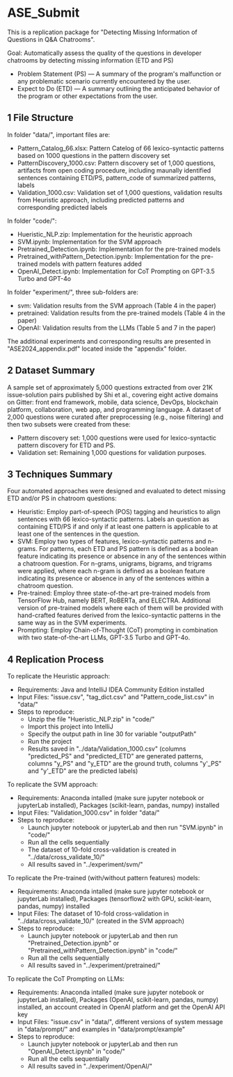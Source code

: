 # ASE_Submit
This is a replication package for "Detecting Missing Information of Questions in Q&A Chatrooms".

Goal: Automatically assess the quality of the questions in developer chatrooms by detecting missing information (ETD and PS)
- Problem Statement (PS) — A summary of the program's malfunction or any problematic scenario currently encountered by the user.
- Expect to Do (ETD) — A summary outlining the anticipated behavior of the program or other expectations from the user.

## 1 File Structure
In folder "data/", important files are: 
- Pattern_Catalog_66.xlsx: Pattern Catelog of 66 lexico-syntactic patterns based on 1000 questions in the pattern discovery set
- PatternDiscovery_1000.csv: Pattern discovery set of 1,000 questions, artifacts from open coding procedure, including maunally identified sentences containing ETD/PS, pattern_code of summarized patterns, labels
- Validation_1000.csv: Validation set of 1,000 questions, validation results from Heuristic approach, including predicted patterns and corresponding predicted labels

In folder "code/":
- Hueristic_NLP.zip: Implementation for the heuristic approach
- SVM.ipynb: Implementation for the SVM approach
- Pretrained_Detection.ipynb: Implementation for the pre-trained models
- Pretrained_withPattern_Detection.ipynb: Implementation for the pre-trained models with pattern features added
- OpenAI_Detect.ipynb: Implementation for CoT Prompting on GPT-3.5 Turbo and GPT-4o

In folder "experiment/", three sub-folders are:
- svm: Validation results from the SVM approach (Table 4 in the paper)
- pretrained: Validation results from the pre-trained models (Table 4 in the paper)
- OpenAI: Validation results from the LLMs (Table 5 and 7 in the paper)

The additional experiments and corresponding results are presented in "ASE2024_appendix.pdf" located inside the "appendix" folder.

## 2 Dataset Summary
A sample set of approximately 5,000 questions extracted from over 21K issue-solution pairs published by Shi et al., covering eight active domains on Gitter: front end framework, mobile, data science, DevOps, blockchain platform, collaboration, web app, and programming language. A dataset of 2,000 questions were curated after preprocessing (e.g., noise filtering) and then two subsets were created from these:
- Pattern discovery set: 1,000 questions were used for lexico-syntactic pattern discovery for ETD and PS.
- Validation set: Remaining 1,000 questions for validation purposes.

## 3 Techniques Summary
Four automated approaches were designed and evaluated to detect missing ETD and/or PS in chatroom questions:
- Heuristic: Employ part-of-speech (POS) tagging and heuristics to align sentences with 66 lexico-syntactic patterns. Labels an question as containing ETD/PS if and only if at least one pattern is applicable to at least one of the sentences in the question.
- SVM: Employ two types of features, lexico-syntactic patterns and n-grams. For patterns, each ETD and PS pattern is defined as a boolean feature indicating its presence or absence in any of the sentences within a chatroom question. For n-grams, unigrams, bigrams, and trigrams were applied, where each n-gram is defined as a boolean feature indicating its presence or absence in any of the sentences within a chatroom question.
- Pre-trained: Employ three state-of-the-art pre-trained models from TensorFlow Hub, namely BERT, RoBERTa, and ELECTRA. Additional version of pre-trained models where each of them will be provided with hand-crafted features derived from the lexico-syntactic patterns in the same way as in the SVM experiments.
- Prompting: Employ Chain-of-Thought (CoT) prompting in combination with two state-of-the-art LLMs, GPT-3.5 Turbo and GPT-4o.

## 4 Replication Process
To replicate the Heuristic approach:
- Requirements: Java and IntelliJ IDEA Community Edition installed
- Input Files: "issue.csv", "tag_dict.csv" and "Pattern_code_list.csv" in "data/"
- Steps to reproduce:
  - Unzip the file "Hueristic_NLP.zip" in "code/"
  - Import this project into IntelliJ
  - Specify the output path in line 30 for variable "outputPath"
  - Run the project
  - Results saved in "../data/Validation_1000.csv" (columns "predicted_PS" and "predicted_ETD" are generated patterns, columns "y_PS" and "y_ETD" are the ground truth, columns "y'_PS" and "y'_ETD" are the predicted labels)

To replicate the SVM approach:
- Requirements: Anaconda intalled (make sure jupyter notebook or jupyterLab installed), Packages (scikit-learn, pandas, numpy) installed
- Input Files: "Validation_1000.csv" in folder "data/"
- Steps to reproduce:
  - Launch jupyter notebook or jupyterLab and then run "SVM.ipynb" in "code/"
  - Run all the cells sequentially
  - The dataset of 10-fold cross-validation is created in "../data/cross_validate_10/"
  - All results saved in "../experiment/svm/"
 
To replicate the Pre-trained (with/without pattern features) models:
- Requirements: Anaconda intalled (make sure jupyter notebook or jupyterLab installed), Packages (tensorflow2 with GPU, scikit-learn, pandas, numpy) installed
- Input Files: The dataset of 10-fold cross-validation in "../data/cross_validate_10/" (created in the SVM approach)
- Steps to reproduce:
  - Launch jupyter notebook or jupyterLab and then run "Pretrained_Detection.ipynb" or "Pretrained_withPattern_Detection.ipynb" in "code/"
  - Run all the cells sequentially
  - All results saved in "../experiment/pretrained/"

To replicate the CoT Prompting on LLMs:
- Requirements: Anaconda intalled (make sure jupyter notebook or jupyterLab installed), Packages (OpenAI, scikit-learn, pandas, numpy) installed, an account created in OpenAI platform and get the OpenAI API key
- Input Files: "issue.csv" in "data/", different versions of system message in "data/prompt/" and examples in "data/prompt/example"
- Steps to reproduce:
  - Launch jupyter notebook or jupyterLab and then run "OpenAI_Detect.ipynb" in "code/"
  - Run all the cells sequentially
  - All results saved in "../experiment/OpenAI/"
